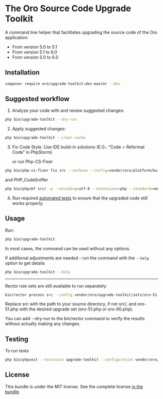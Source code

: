 # The Oro Source Code Upgrade Toolkit

A command line helper that facilitates upgrading the source code of the Oro application:
 * From version 5.0 to 5.1
 * From version 5.1 to 6.0
 * From version 5.0 to 6.0

Installation
------------

```bash
composer require oro/upgrade-toolkit:dev-master --dev
```

Suggested workflow
------------------

1. Analyze your code with and review suggested changes:

```bash
php bin/upgrade-toolkit --dry-run
```

2. Apply suggested changes:

```bash
php bin/upgrade-toolkit --clear-cache
```

3. Fix Code Style. Use IDE build-in solutions (E.G.: “Code > Reformat Code” in PhpStorm)

    or run Php-CS-Fixer
   
```bash
php bin/php-cs-fixer fix src --verbose --config=vendor/oro/platform/build/.php-cs-fixer.php
```

and PHP_CodeSniffer

```bash
php bin/phpcbf src/ -p --encoding=utf-8 --extensions=php --standard=vendor/oro/platform/build/Oro/phpcs.xml
```

4. Run required [automated  tests](https://doc.oroinc.com/backend/automated-tests/) to ensure that the upgraded code still works properly.


Usage
-----

Run:
```bash
php bin/upgrade-toolkit
```
In most cases, the command can be used without any options.

If additional adjustments are needed - run the command with the `--help` option to get details

```bash
php bin/upgrade-toolkit --help
```
-------
Rector rule sets are still available to run separately:
```bash
bin/rector process src --config vendor/oro/upgrade-toolkit/sets/oro-51.php
```

Replace src with the path to your source directory, if not src/, and oro-51.php with the desired upgrade set (oro-51.php or oro-60.php).

You can add --dry-run to the bin/rector command to verify the results without actually making any changes.

Testing
-------

To run tests

```bash
php bin/phpunit --testsuite upgrade-toolkit --configuration vendor/oro/upgrade-toolkit/phpunit.xml.dist
```

License
-------

This bundle is under the MIT license. See the complete license [in the bundle](LICENSE).
